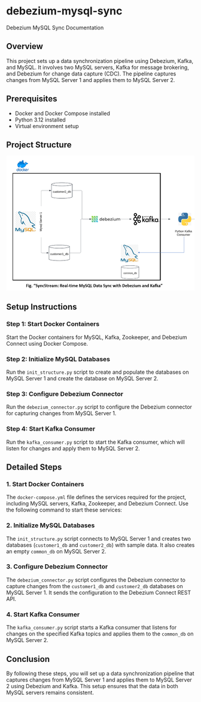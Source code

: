 # debezium-mysql-sync

Debezium MySQL Sync Documentation

## Overview
This project sets up a data synchronization pipeline using Debezium, Kafka, and MySQL. It involves two MySQL servers, Kafka for message brokering, and Debezium for change data capture (CDC). The pipeline captures changes from MySQL Server 1 and applies them to MySQL Server 2.

## Prerequisites
- Docker and Docker Compose installed
- Python 3.12 installed
- Virtual environment setup

## Project Structure

![Project Flow Structure](assets/flow.png)

## Setup Instructions

### Step 1: Start Docker Containers
Start the Docker containers for MySQL, Kafka, Zookeeper, and Debezium Connect using Docker Compose.

### Step 2: Initialize MySQL Databases
Run the `init_structure.py` script to create and populate the databases on MySQL Server 1 and create the database on MySQL Server 2.

### Step 3: Configure Debezium Connector
Run the `debezium_connector.py` script to configure the Debezium connector for capturing changes from MySQL Server 1.

### Step 4: Start Kafka Consumer
Run the `kafka_consumer.py` script to start the Kafka consumer, which will listen for changes and apply them to MySQL Server 2.

## Detailed Steps

### 1. Start Docker Containers
The `docker-compose.yml` file defines the services required for the project, including MySQL servers, Kafka, Zookeeper, and Debezium Connect. Use the following command to start these services:

### 2. Initialize MySQL Databases
The `init_structure.py` script connects to MySQL Server 1 and creates two databases (`customer1_db` and `customer2_db`) with sample data. It also creates an empty `common_db` on MySQL Server 2.

### 3. Configure Debezium Connector
The `debezium_connector.py` script configures the Debezium connector to capture changes from the `customer1_db` and `customer2_db` databases on MySQL Server 1. It sends the configuration to the Debezium Connect REST API.

### 4. Start Kafka Consumer
The `kafka_consumer.py` script starts a Kafka consumer that listens for changes on the specified Kafka topics and applies them to the `common_db` on MySQL Server 2.

## Conclusion
By following these steps, you will set up a data synchronization pipeline that captures changes from MySQL Server 1 and applies them to MySQL Server 2 using Debezium and Kafka. This setup ensures that the data in both MySQL servers remains consistent.